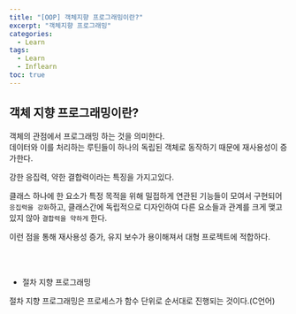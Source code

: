 ```yaml
---
title: "[OOP] 객체지향 프로그래밍이란?"
excerpt: "객체지향 프로그래밍"
categories: 
  - Learn
tags: 
  - Learn
  - Inflearn
toc: true
---
```



## 객체 지향 프로그래밍이란?

객체의 관점에서 프로그래밍 하는 것을 의미한다.<br>
데이터와 이를 처리하는 루틴들이 하나의 독립된 객체로 동작하기 때문에 재사용성이 증가한다.<br>

강한 응집력, 약한 결합력이라는 특징을 가지고있다.<br>

클래스 하나에 한 요소가 특정 목적을 위해 밀접하게 연관된 기능들이 모여서 구현되어 `응집력을 강화`하고, 클래스간에 독립적으로 디자인하여 다른 요소들과 관계를 크게 맺고 있지 않아 `결합력을 약하게` 한다.<br>

이런 점을 통해 재사용성 증가, 유지 보수가 용이해져서 대형 프로젝트에 적합하다.<br>


<br><br>


* 절차 지향 프로그래밍

절차 지향 프로그래밍은 프로세스가 함수 단위로 순서대로 진행되는 것이다.(C언어)<br>


<br>
